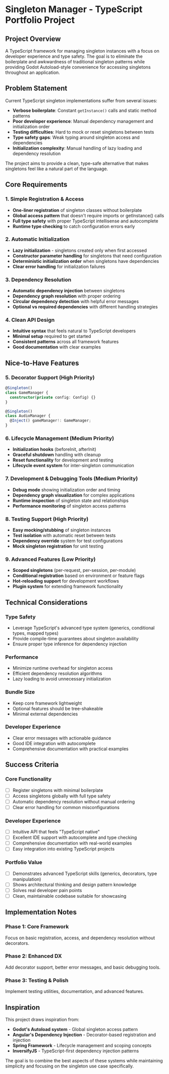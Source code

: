 # Singleton Manager - TypeScript Portfolio Project

## Project Overview

A TypeScript framework for managing singleton instances with a focus on developer experience and type safety. The goal is to eliminate the boilerplate and awkwardness of traditional singleton patterns while providing Godot Autoload-style convenience for accessing singletons throughout an application.

## Problem Statement

Current TypeScript singleton implementations suffer from several issues:

- **Verbose boilerplate**: Constant `getInstance()` calls and static method patterns
- **Poor developer experience**: Manual dependency management and initialization order
- **Testing difficulties**: Hard to mock or reset singletons between tests
- **Type safety gaps**: Weak typing around singleton access and dependencies
- **Initialization complexity**: Manual handling of lazy loading and dependency resolution

The project aims to provide a clean, type-safe alternative that makes singletons feel like a natural part of the language.

## Core Requirements

### 1. Simple Registration & Access

- **One-liner registration** of singleton classes without boilerplate
- **Global access pattern** that doesn't require imports or getInstance() calls
- **Full type safety** with proper TypeScript intellisense and autocomplete
- **Runtime type checking** to catch configuration errors early

### 2. Automatic Initialization

- **Lazy initialization** - singletons created only when first accessed
- **Constructor parameter handling** for singletons that need configuration
- **Deterministic initialization order** when singletons have dependencies
- **Clear error handling** for initialization failures

### 3. Dependency Resolution

- **Automatic dependency injection** between singletons
- **Dependency graph resolution** with proper ordering
- **Circular dependency detection** with helpful error messages
- **Optional vs required dependencies** with different handling strategies

### 4. Clean API Design

- **Intuitive syntax** that feels natural to TypeScript developers
- **Minimal setup** required to get started
- **Consistent patterns** across all framework features
- **Good documentation** with clear examples

## Nice-to-Have Features

### 5. Decorator Support (High Priority)

```typescript
@Singleton()
class GameManager {
  constructor(private config: Config) {}
}

@Singleton()
class AudioManager {
  @Inject() gameManager!: GameManager;
}
```

### 6. Lifecycle Management (Medium Priority)

- **Initialization hooks** (beforeInit, afterInit)
- **Graceful shutdown** handling with cleanup
- **Reset functionality** for development and testing
- **Lifecycle event system** for inter-singleton communication

### 7. Development & Debugging Tools (Medium Priority)

- **Debug mode** showing initialization order and timing
- **Dependency graph visualization** for complex applications
- **Runtime inspection** of singleton state and relationships
- **Performance monitoring** of singleton access patterns

### 8. Testing Support (High Priority)

- **Easy mocking/stubbing** of singleton instances
- **Test isolation** with automatic reset between tests
- **Dependency override** system for test configurations
- **Mock singleton registration** for unit testing

### 9. Advanced Features (Low Priority)

- **Scoped singletons** (per-request, per-session, per-module)
- **Conditional registration** based on environment or feature flags
- **Hot-reloading support** for development workflows
- **Plugin system** for extending framework functionality

## Technical Considerations

### Type Safety

- Leverage TypeScript's advanced type system (generics, conditional types, mapped types)
- Provide compile-time guarantees about singleton availability
- Ensure proper type inference for dependency injection

### Performance

- Minimize runtime overhead for singleton access
- Efficient dependency resolution algorithms
- Lazy loading to avoid unnecessary initialization

### Bundle Size

- Keep core framework lightweight
- Optional features should be tree-shakeable
- Minimal external dependencies

### Developer Experience

- Clear error messages with actionable guidance
- Good IDE integration with autocomplete
- Comprehensive documentation with practical examples

## Success Criteria

### Core Functionality

- [ ] Register singletons with minimal boilerplate
- [ ] Access singletons globally with full type safety
- [ ] Automatic dependency resolution without manual ordering
- [ ] Clear error handling for common misconfigurations

### Developer Experience

- [ ] Intuitive API that feels "TypeScript native"
- [ ] Excellent IDE support with autocomplete and type checking
- [ ] Comprehensive documentation with real-world examples
- [ ] Easy integration into existing TypeScript projects

### Portfolio Value

- [ ] Demonstrates advanced TypeScript skills (generics, decorators, type manipulation)
- [ ] Shows architectural thinking and design pattern knowledge
- [ ] Solves real developer pain points
- [ ] Clean, maintainable codebase suitable for showcasing

## Implementation Notes

### Phase 1: Core Framework

Focus on basic registration, access, and dependency resolution without decorators.

### Phase 2: Enhanced DX

Add decorator support, better error messages, and basic debugging tools.

### Phase 3: Testing & Polish

Implement testing utilities, documentation, and advanced features.

## Inspiration

This project draws inspiration from:

- **Godot's Autoload system** - Global singleton access pattern
- **Angular's Dependency Injection** - Decorator-based registration and injection
- **Spring Framework** - Lifecycle management and scoping concepts
- **InversifyJS** - TypeScript-first dependency injection patterns

The goal is to combine the best aspects of these systems while maintaining simplicity and focusing on the singleton use case specifically.
